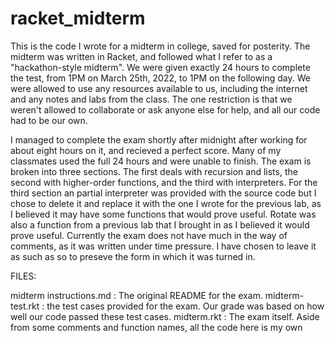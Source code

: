 # racket_midterm
This is the code I wrote for a midterm in college, saved for posterity. The midterm was written in Racket, and followed what I refer to as a "hackathon-style midterm". We were given exactly 24 hours to complete the test, from 1PM on March 25th, 2022, to 1PM on the following day. We were allowed to use any resources available to us, including the internet and any notes and labs from the class. The one restriction is that we weren't allowed to collaborate or ask anyone else for help, and all our code had to be our own.

I managed to complete the exam shortly after midnight after working for about eight hours on it, and recieved a perfect score. Many of my classmates used the full 24 hours and were unable to finish. The exam is broken into three sections. The first deals with recursion and lists, the second with higher-order functions, and the third with interpreters. For the third section an partial interpreter was provided with the source code but I chose to delete it and replace it with the one I wrote for the previous lab, as I believed it may have some functions that would prove useful. Rotate was also a function from a previous lab that I brought in as I believed it would prove useful. Currently the exam does not have much in the way of comments, as it was written under time pressure. I have chosen to leave it as such as so to preseve the form in which it was turned in.

FILES:

midterm instructions.md  : The original README for the exam.
midterm-test.rkt         : the test cases provided for the exam. Our grade was based on how well our code passed these test cases. 
midterm.rkt              : The exam itself. Aside from some comments and function names, all the code here is my own
